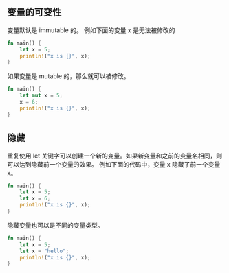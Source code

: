 
## 变量的可变性
变量默认是 immutable 的。 例如下面的变量 x 是无法被修改的
```rs
fn main() {
    let x = 5;
    println!("x is {}", x);
}
```

如果变量是 mutable 的，那么就可以被修改。 

```rs
fn main() {
    let mut x = 5;
    x = 6;
    println!("x is {}", x);
}
```

## 隐藏
重复使用 let 关键字可以创建一个新的变量。如果新变量和之前的变量名相同，则可以达到隐藏前一个变量的效果。 
例如下面的代码中，变量 x 隐藏了前一个变量 x。

```rs
fn main() {
    let x = 5;
    let x = 6;
    println!("x is {}", x);
}
```

隐藏变量也可以是不同的变量类型。

```rs
fn main() {
    let x = 5;
    let x = "hello";
    println!("x is {}", x);
}
```

